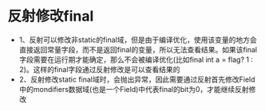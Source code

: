 # 反射修改final
- 1、反射可以修改非static的final域，但是由于编译优化，使用该变量的地方会直接返回常量字段，而不是返回final的变量，所以无法查看结果。如果该final字段需要在运行期才能确定，那么不会被编译优化(比如final int a = flag? 1 : 2)。这样的final字段通过反射修改是可以查看结果的
- 2、反射修改static final域时，会抛出异常，因此需要通过反射首先修改Field中的mondifiers数据域(也是一个Field)中代表final的bit为0，才能继续反射修改
